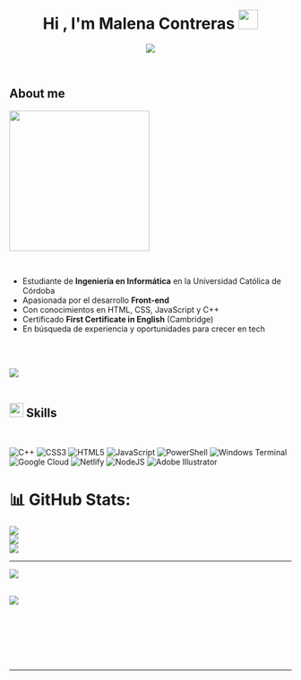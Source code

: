 <h1 align="center"><b>Hi , I'm Malena Contreras </b><img src="https://media.giphy.com/media/hvRJCLFzcasrR4ia7z/giphy.gif" width="35"></h1>

<p align="center">
  <a href="https://github.com/DenverCoder1/readme-typing-svg"><img src="https://readme-typing-svg.herokuapp.com?font=Time+New+Roman&color=cyan&size=25&center=true&vCenter=true&width=600&height=100&lines=Hola+soy+Malena+Contreras..&hearts;++;Estudiante+de+Ingeniería+en+Informática,;Apasionada+por+el+desarrollo+Front-end,;Aprendiendo+cada+día,;Amante+de+la+tecnología+💻.."></a>
</p>

<br>

## **About me**

<picture><img src="[https://www.artstation.com/artwork/ealoGJ](https://cdnb.artstation.com/p/assets/images/images/028/991/999/original/anna-havrylyukh-.gif?1596125112=)" width="250px"></picture>

<br>

- Estudiante de **Ingeniería en Informática** en la Universidad Católica de Córdoba  
- Apasionada por el desarrollo **Front-end**  
- Con conocimientos en HTML, CSS, JavaScript y C++  
- Certificado **First Certificate in English** (Cambridge)  
- En búsqueda de experiencia y oportunidades para crecer en tech  

<br><br>

<img src="https://user-images.githubusercontent.com/73097560/115834477-dbab4500-a447-11eb-908a-139a6edaec5c.gif"><br><br>

## <img src="https://media2.giphy.com/media/QssGEmpkyEOhBCb7e1/giphy.gif?cid=ecf05e47a0n3gi1bfqntqmob8g9aid1oyj2wr3ds3mg700bl&rid=giphy.gif" width ="25"><b> Skills</b>
<br>

<p align="center">

![C++](https://img.shields.io/badge/c++-%2300599C.svg?style=for-the-badge&logo=c%2B%2B&logoColor=white) ![CSS3](https://img.shields.io/badge/css3-%231572B6.svg?style=for-the-badge&logo=css3&logoColor=white) ![HTML5](https://img.shields.io/badge/html5-%23E34F26.svg?style=for-the-badge&logo=html5&logoColor=white) ![JavaScript](https://img.shields.io/badge/javascript-%23323330.svg?style=for-the-badge&logo=javascript&logoColor=%23F7DF1E) ![PowerShell](https://img.shields.io/badge/PowerShell-%235391FE.svg?style=for-the-badge&logo=powershell&logoColor=white) ![Windows Terminal](https://img.shields.io/badge/Windows%20Terminal-%234D4D4D.svg?style=for-the-badge&logo=windows-terminal&logoColor=white) ![Google Cloud](https://img.shields.io/badge/GoogleCloud-%234285F4.svg?style=for-the-badge&logo=google-cloud&logoColor=white) ![Netlify](https://img.shields.io/badge/netlify-%23000000.svg?style=for-the-badge&logo=netlify&logoColor=#00C7B7) ![NodeJS](https://img.shields.io/badge/node.js-6DA55F?style=for-the-badge&logo=node.js&logoColor=white) ![Adobe Illustrator](https://img.shields.io/badge/adobe%20illustrator-%23FF9A00.svg?style=for-the-badge&logo=adobe%20illustrator&logoColor=white)
# 📊 GitHub Stats:
![](https://github-readme-stats.vercel.app/api?username=Maleecontreras&theme=transparent&hide_border=true&include_all_commits=false&count_private=false)<br/>
![](https://nirzak-streak-stats.vercel.app/?user=Maleecontreras&theme=transparent&hide_border=true)<br/>
![](https://github-readme-stats.vercel.app/api/top-langs/?username=Maleecontreras&theme=transparent&hide_border=true&include_all_commits=false&count_private=false&layout=compact)

---
[![](https://visitcount.itsvg.in/api?id=Maleecontreras&icon=7&color=11)](https://visitcount.itsvg.in)

<!-- Proudly created with GPRM ( https://gprm.itsvg.in ) -->

<br>
<img src="https://user-images.githubusercontent.com/73097560/115834477-dbab4500-a447-11eb-908a-139a6edaec5c.gif">
<br>
<br>
<br>

<br>
<br>
<br>
<br>

---

